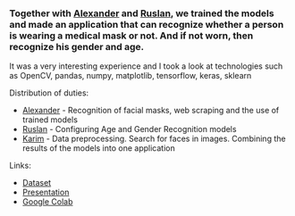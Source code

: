### Together with [Alexander](https://github.com/YODAXYZ/) and [Ruslan](https://github.com/polyarniik), we trained the models and made an application that can recognize whether a person is wearing a medical mask or not. And if not worn, then recognize his gender and age.

It was a very interesting experience and I took a look at technologies such as OpenCV, pandas, numpy, matplotlib, tensorflow, keras, sklearn

Distribution of duties:
- [Alexander](https://github.com/YODAXYZ/) - Recognition of facial masks, web scraping and the use of trained models
- [Ruslan](https://github.com/polyarniik) - Configuring Age and Gender Recognition models
- [Karim](https://github.com/Karim-Valeev) - Data preprocessing. Search for faces in images. Combining the results of the models into one application

Links:
- [Dataset](https://www.kaggle.com/nipunarora8/age-gender-and-ethnicity-face-data-csv)
- [Presentation](https://docs.google.com/presentation/d/122bnZBXeSxiAI2rgFcNi17xaxDgZcd2RTfLe6kW6HPc/edit?usp=sharing)
- [Google Colab](https://colab.research.google.com/drive/15Zd6BcnQvwm5ix4hgHno_LFBYKAoPPko?usp=sharing#scrollTo=AVkU-wLXXzpl)